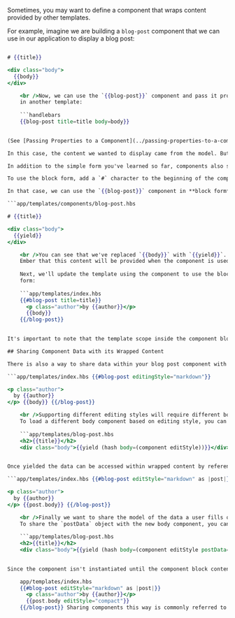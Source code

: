 Sometimes, you may want to define a component that wraps content provided by other templates.

For example, imagine we are building a `blog-post` component that we can use in our application to display a blog post:

```app/templates/components/blog-post.hbs 

# {{title}}

<div class="body">
  {{body}}
</div>

    <br />Now, we can use the `{{blog-post}}` component and pass it properties
    in another template:
    
    ```handlebars
    {{blog-post title=title body=body}}
    

(See [Passing Properties to a Component](../passing-properties-to-a-component/) for more.)

In this case, the content we wanted to display came from the model. But what if we want the developer using our component to be able to provide custom HTML content?

In addition to the simple form you've learned so far, components also support being used in **block form**. In block form, components can be passed a Handlebars template that is rendered inside the component's template wherever the `{{yield}}` expression appears.

To use the block form, add a `#` character to the beginning of the component name, then make sure to add a closing tag. (See the Handlebars documentation on [block expressions](http://handlebarsjs.com/#block-expressions) for more.)

In that case, we can use the `{{blog-post}}` component in **block form** and tell Ember where the block content should be rendered using the `{{yield}}` helper. To update the example above, we'll first change the component's template:

```app/templates/components/blog-post.hbs 

# {{title}}

<div class="body">
  {{yield}}
</div>

    <br />You can see that we've replaced `{{body}}` with `{{yield}}`. This tells
    Ember that this content will be provided when the component is used.
    
    Next, we'll update the template using the component to use the block
    form:
    
    ```app/templates/index.hbs
    {{#blog-post title=title}}
      <p class="author">by {{author}}</p>
      {{body}}
    {{/blog-post}}
    

It's important to note that the template scope inside the component block is the same as outside. If a property is available in the template outside the component, it is also available inside the component block.

## Sharing Component Data with its Wrapped Content

There is also a way to share data within your blog post component with the content it is wrapping. In our blog post component we want provide a way for the user to configure what type of style they want to write their post in. We will give them the option to specify either `markdown` or `html`.

```app/templates/index.hbs {{#blog-post editingStyle="markdown"}} 

<p class="author">
  by {{author}}
</p> {{body}} {{/blog-post}}

    <br />Supporting different editing styles will require different body components to provide special validation and highlighting.
    To load a different body component based on editing style, you can yield the component using the component helper and hash helper.
    
    ```app/templates/blog-post.hbs
    <h2>{{title}}</h2>
    <div class="body">{{yield (hash body=(component editStyle))}}</div>
    

Once yielded the data can be accessed within wrapped content by referencing the `as` variable.

```app/templates/index.hbs {{#blog-post editStyle="markdown" as |post|}} 

<p class="author">
  by {{author}}
</p> {{post.body}} {{/blog-post}}

    <br />Finally we want to share the model of the data a user fills out for the post within our `blog-post` and body components.
    To share the `postData` object with the new body component, you can add arguments to the component helper.
    
    ```app/templates/blog-post.hbs
    <h2>{{title}}</h2>
    <div class="body">{{yield (hash body=(component editStyle postData=postData))}}</div>
    

Since the component isn't instantiated until the component block content is rendered, we can add additional arguments within the block. In this case we'll add a text style option which will dictate the style of body text we want in our post. When `{{post.body}}` is instantiated, it will have both the edit style and the `postData` given by its wrapping component.

    app/templates/index.hbs
    {{#blog-post editStyle="markdown" as |post|}}
      <p class="author">by {{author}}</p>
      {{post.body editStyle="compact"}}
    {{/blog-post}} Sharing components this way is commonly referred to as "Contextual Components", because the component is shared only with the context of the parent component's block area.
